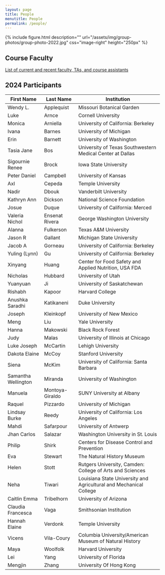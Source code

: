 ```yaml
---
layout: page
title: People
menutitle: People
permalink: /people/
---
```

{% include figure.html description="" url="/assets/img/group-photos/group-photo-2022.jpg" css="image-right" height="250px" %}

## Course Faculty

[List of current and recent faculty, TAs, and course assistants](/faculty/)

## 2024 Participants


|               First Name |                Last Name |                                                 Institution |
| ------------------------ | ------------------------ | ----------------------------------------------------------- |
Wendy L. | Applequist | Missouri Botanical Garden
Luke | Arnce | Cornell University
Monica | Arniella | University of California: Berkeley
Ivana | Barnes | University of Michigan
Erin | Barnett | University of Washington
Tasia Jane | Bos | University of Texas Southwestern Medical Center at Dallas
Sigournie Renee | Brock | Iowa State University
Peter Daniel | Campbell | University of Kansas
Axl | Cepeda | Temple University
Nadir | Dbouk | Vanderbilt University
Kathryn Ann | Dickson | National Science Foundation
Josue | Duque | University of California: Merced
Valeria Nichol | Ensenat Rivera | George Washington University
Alanna | Fulkerson | Texas A&M University
Jason R | Gallant | Michigan State University
Jacob A | Gorneau | University of California: Berkeley
Yuling (Lynn) | Gu | University of California: Berkeley
Xinyang | Huang | Center for Food Safety and Applied Nutrition, USA FDA
Nicholas | Hubbard | University of Utah
Yuanyuan | Ji | University of Saskatchewan
Rishabh | Kapoor | Harvard College
Anushka Saradhi | Katikaneni | Duke University
Joseph | Kleinkopf | University of New Mexico
Meng | Liu | Yale University
Hanna | Makowski | Black Rock Forest
Judy | Malas | University of Illinois at Chicago
Luke Joseph | McCartin | Lehigh University
Dakota Elaine | McCoy | Stanford University
Siena | McKim | University of California: Santa Barbara
Samantha Wellington  | Miranda | University of Washington
Manuela | Montoya-Giraldo | SUNY University at Albany
Raquel | Pizzardo | University of Michigan
Lindsay Burke | Reedy | University of California: Los Angeles
Mahdi | Safarpour | University of Antwerp
Jhan Carlos | Salazar | Washington University in St. Louis
Philip | Shirk | Centers for Disease Control and Prevention
Eva | Stewart | The Natural History Museum
Helen | Stott | Rutgers University, Camden: College of Arts and Sciences
Neha | Tiwari | Louisiana State University and Agricultural and Mechanical College
Caitlin Emma | Tribelhorn | University of Arizona
Claudia Francesca | Vaga | Smithsonian Institution
Hannah Elaine | Verdonk | Temple University
Vicens | Vila-Coury | Columbia University/American Museum of Natural History
Maya | Woolfolk | Harvard University
Lei | Yang | University of Florida
Mengjin | Zhang | University Of Hong Kong
